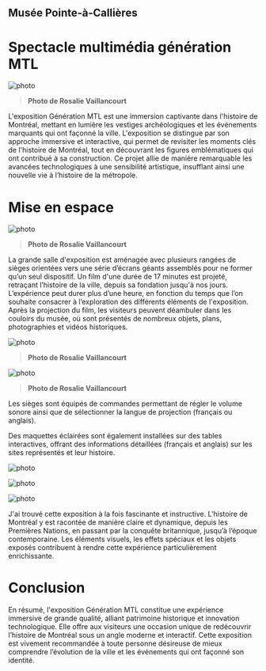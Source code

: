 ## Musée Pointe-à-Callières ##

# Spectacle multimédia génération MTL #

![photo](interieur_bleu.jpg)

>**Photo de Rosalie Vaillancourt**

L'exposition Génération MTL est une immersion captivante dans l'histoire de Montréal, mettant en lumière les vestiges archéologiques et les événements marquants qui ont façonné la ville. L'exposition se distingue par son approche immersive et interactive, qui permet de revisiter les moments clés de l'histoire de Montréal, tout en découvrant les figures emblématiques qui ont contribué à sa construction. Ce projet allie de manière remarquable les avancées technologiques à une sensibilité artistique, insufflant ainsi une nouvelle vie à l’histoire de la métropole.

# Mise en espace #

![photo](salle_interieur.jpg)

>**Photo de Rosalie Vaillancourt**

La grande salle d'exposition est aménagée avec plusieurs rangées de sièges orientées vers une série d’écrans géants assemblés pour ne former qu’un seul dispositif. Un film d'une durée de 17 minutes est projeté, retraçant l’histoire de la ville, depuis sa fondation jusqu'à nos jours. L’expérience peut durer plus d’une heure, en fonction du temps que l’on souhaite consacrer à l’exploration des différents éléments de l'exposition. Après la projection du film, les visiteurs peuvent déambuler dans les couloirs du musée, où sont présentés de nombreux objets, plans, photographies et vidéos historiques.

![photo](ecouteurs.jpg)

>**Photo de Rosalie Vaillancourt**

![photo](parametre.jpg)

>**Photo de Rosalie Vaillancourt**

Les sièges sont équipés de commandes permettant de régler le volume sonore ainsi que de sélectionner la langue de projection (français ou anglais).

Des maquettes éclairées sont également installées sur des tables interactives, offrant des informations détaillées (français et anglais) sur les sites représentés et leur histoire.

![photo](presentation_ville.jpg)

![photo](bouton.jpg)

![photo](ville_illumine.jpg)

J'ai trouvé cette exposition à la fois fascinante et instructive. L’histoire de Montréal y est racontée de manière claire et dynamique, depuis les Premières Nations, en passant par la conquête britannique, jusqu’à l’époque contemporaine. Les éléments visuels, les effets spéciaux et les objets exposés contribuent à rendre cette expérience particulièrement enrichissante.

# Conclusion #

En résumé, l'exposition Génération MTL constitue une expérience immersive de grande qualité, alliant patrimoine historique et innovation technologique. Elle offre aux visiteurs une occasion unique de redécouvrir l’histoire de Montréal sous un angle moderne et interactif. Cette exposition est vivement recommandée à toute personne désireuse de mieux comprendre l’évolution de la ville et les événements qui ont façonné son identité.


